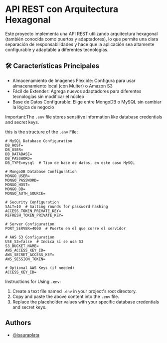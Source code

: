 # API REST con Arquitectura Hexagonal
Este proyecto implementa una API REST utilizando arquitectura hexagonal (también conocida como puertos y adaptadores), lo que permite una clara separación de responsabilidades y hace que la aplicación sea altamente configurable y adaptable a diferentes tecnologías.

## 🛠️ Características Principales
- Almacenamiento de Imágenes Flexible: Configura para usar almacenamiento local (con Multer) o Amazon S3
- Fácil de Extender: Agrega nuevos adaptadores para diferentes tecnologías sin modificar el núcleo
- Base de Datos Configurable: Elige entre MongoDB o MySQL sin cambiar la lógica de negocio

Important:The `.env` file stores sensitive information like database credentials and secret keys. 

this is the structure of the `.env` File:

    # MySQL Database Configuration
    DB_HOST=
    DB_USER=
    DB_DATABASE=
    DB_PASSWORD=
    DB_TYPE=mysql  # Tipo de base de datos, en este caso MySQL

    # MongoDB Database Configuration
    MONGO_USER=
    MONGO_PASSWORD=
    MONGO_HOST=
    MONGO_DB=
    MONGO_AUTH_SOURCE=

    # Security Configuration
    SALT=10  # Salting rounds for password hashing
    ACCESS_TOKEN_PRIVATE_KEY=
    REFRESH_TOKEN_PRIVATE_KEY= 

    # Server Configuration
    PORT_SERVER=4000  # Puerto en el que corre el servidor

    # AWS S3 Configuration
    USE_S3=false  # Indica si se usa S3
    S3_BUCKET_NAME=
    AWS_ACCESS_KEY_ID=
    AWS_SECRET_ACCESS_KEY=
    AWS_SESSION_TOKEN=

    # Optional AWS Keys (if needed)
    ACCESS_KEY_ID=


Instructions for Using `.env`:

1. Create a text file named `.env` in your project's root directory.
2. Copy and paste the above content into the `.env` file.
3. Replace the placeholder values with your specific database credentials and secret keys.


## Authors

- [@isauraplata](https://github.com/isauraplata)
